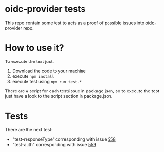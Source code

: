 # oidc-provider tests

This repo contain some test to acts as a proof of possible issues into [oidc-provider](https://github.com/panva/node-oidc-provider) repo.

# How to use it?

To execute the test just:

1.  Download the code to your machine
2.  execute `npm install`
3.  execute test using `npm run test-*`

There are a script for each test/issue in package.json, so to execute the test just have a look to the script section in package.json.

# Tests

There are the next test:

- "test-responseType" corresponding with issue [558](https://github.com/panva/node-oidc-provider/issues/558)
- "test-auth" corresponding with issue [559](https://github.com/panva/node-oidc-provider/issues/559)


